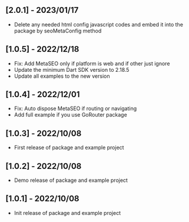 ## [2.0.1] - 2023/01/17

* Delete any needed html config javascript codes and embed it into the package by seoMetaConfig method

## [1.0.5] - 2022/12/18

* Fix: Add MetaSEO only if platform is web and if other just ignore
* Update the minimum Dart SDK version to 2.18.5
* Update all examples to the new version

## [1.0.4] - 2022/12/01

* Fix: Auto dispose MetaSEO if routing or navigating
* Add full example if you use GoRouter package

## [1.0.3] - 2022/10/08

* First release of package and example project

## [1.0.2] - 2022/10/08

* Demo release of package and example project

## [1.0.1] - 2022/10/08

* Init release of package and example project
